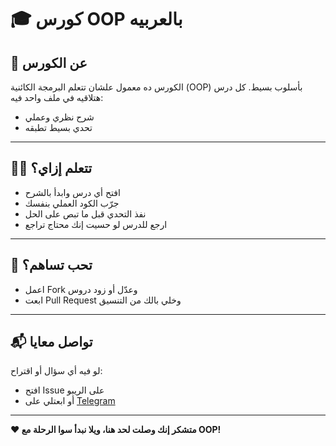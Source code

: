 # 🎓 كورس OOP بالعربيه

## 📌 عن الكورس

الكورس ده معمول علشان تتعلم البرمجة الكائنية (OOP) بأسلوب بسيط.
كل درس هتلاقيه في ملف واحد فيه:

- شرح نظري وعملي
- تحدي بسيط تطبقه

---

## 🧑‍💻 تتعلم إزاي؟

- افتح أي درس وابدأ بالشرح
- جرّب الكود العملي بنفسك
- نفذ التحدي قبل ما تبص على الحل
- ارجع للدرس لو حسيت إنك محتاج تراجع

---

## 🤝 تحب تساهم؟

- اعمل Fork وعدّل أو زود دروس
- ابعت Pull Request وخلي بالك من التنسيق

---

## 📬 تواصل معايا

لو فيه أي سؤال أو اقتراح:

- افتح Issue على الريبو
- أو ابعتلي على [Telegram](https://t.me/mahm0udnasr)

---

**❤️ متشكر إنك وصلت لحد هنا، ويلا نبدأ سوا الرحلة مع OOP!**
